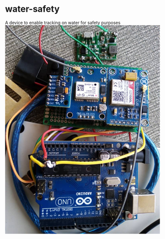 # water-safety
A device to enable tracking on water for safety purposes
![Water Safety Device](https://github.com/oburuephraim/water-safety/blob/main/water%20saftey%20device.jpg)
